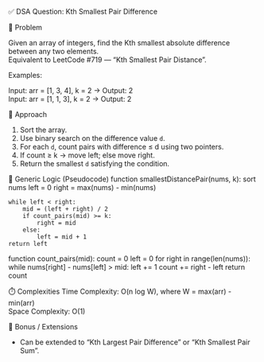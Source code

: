 ✅ DSA Question: Kth Smallest Pair Difference 

🧠 Problem

Given an array of integers, find the Kth smallest absolute difference between any two elements.  
Equivalent to LeetCode #719 — “Kth Smallest Pair Distance”.

Examples:

Input: arr = [1, 3, 4], k = 2 → Output: 2  
Input: arr = [1, 1, 3], k = 2 → Output: 2  

🧭 Approach
1. Sort the array.  
2. Use binary search on the difference value `d`.  
3. For each `d`, count pairs with difference ≤ d using two pointers.  
4. If count ≥ k → move left; else move right.  
5. Return the smallest `d` satisfying the condition.

🔁 Generic Logic (Pseudocode)
function smallestDistancePair(nums, k):
    sort nums
    left = 0
    right = max(nums) - min(nums)

    while left < right:
        mid = (left + right) / 2
        if count_pairs(mid) >= k:
            right = mid
        else:
            left = mid + 1
    return left

function count_pairs(mid):
    count = 0
    left = 0
    for right in range(len(nums)):
        while nums[right] - nums[left] > mid:
            left += 1
        count += right - left
    return count

⏱️ Complexities
Time Complexity: O(n log W), where W = max(arr) - min(arr)  
Space Complexity: O(1)  

🧩 Bonus / Extensions
- Can be extended to “Kth Largest Pair Difference” or “Kth Smallest Pair Sum”.
